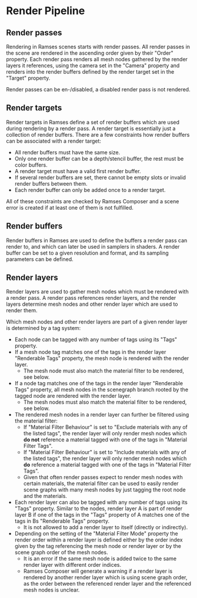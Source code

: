 <!--
SPDX-License-Identifier: MPL-2.0

This file is part of Ramses Composer
(see https://github.com/GENIVI/ramses-composer-docs).

This Source Code Form is subject to the terms of the Mozilla Public License, v. 2.0. If a copy of the MPL was not distributed with this file, You can obtain one at http://mozilla.org/MPL/2.0/.
-->

# Render Pipeline

## Render passes

Rendering in Ramses scenes starts with render passes. All render passes in the scene are rendered in the ascending order given by their "Order" property. 
Each render pass renders all mesh nodes gathered by the render layers it references, using the camera set in the "Camera" property and renders into the render buffers
defined by the render target set in the "Target" property.

Render passes can be en-/disabled, a disabled render pass is not rendered.

## Render targets

Render targets in Ramses define a set of render buffers which are used during rendering by a render pass. A render target is essentially just a collection of
render buffers. There are a few constraints how render buffers can be associated with a render target:

* All render buffers must have the same size.
* Only one render buffer can be a depth/stencil buffer, the rest must be color buffers.
* A render target must have a valid first render buffer.
* If several render buffers are set, there cannot be empty slots or invalid render buffers between them.
* Each render buffer can only be added once to a render target.

All of these constraints are checked by Ramses Composer and a scene error is created if at least one of them is not fulfilled.

## Render buffers

Render buffers in Ramses are used to define the buffers a render pass can render to, and which can later be used in samplers in shaders. 
A render buffer can be set to a given resolution and format, and its sampling parameters can be defined.

## Render layers

Render layers are used to gather mesh nodes which must be rendered with a render pass. A render pass references render layers,
and the render layers determine mesh nodes and other render layer which are used to render them.

Which mesh nodes and other render layers are part of a given render layer is determined by a tag system:

* Each node can be tagged with any number of tags using its "Tags" property.
* If a mesh node tag matches one of the tags in the render layer "Renderable Tags" property, the mesh node is rendered with the render layer.
    * The mesh node must also match the material filter to be rendered, see below.
* If a node tag matches one of the tags in the render layer "Renderable Tags" property, 
  all mesh nodes in the scenegraph branch rooted by the tagged node are rendered with the render layer.
    * The mesh nodes must also match the material filter to be rendered, see below.
* The rendered mesh nodes in a render layer can further be filtered using the material filter:
    * If "Material Filter Behaviour" is set to "Exclude materials with any of the listed tags", the render layer will only render mesh nodes
      which **do not** reference a material tagged with one of the tags in "Material Filter Tags".
    * If "Material Filter Behaviour" is set to "Include materials with any of the listed tags", the render layer will only render mesh nodes
      which **do** reference a material tagged with one of the tags in "Material Filter Tags".
    * Given that often render passes expect to render mesh nodes with certain materials, the material filter can be used to easily
      render scene graphs with many mesh nodes by just tagging the root node and the materials.
* Each render layer can also be tagged with any number of tags using its "Tags" property. Similar to the nodes, render layer A is part
  of render layer B if one of the tags in the "Tags" property of A matches one of the tags in Bs "Renderable Tags" property.
    * It is not allowed to add a render layer to itself (directly or indirectly).
* Depending on the setting of the "Material Filter Mode" property the render order within a render layer is defined either by the order index given by the tag referencing the mesh node or render layer or by the scene graph order of the mesh nodes.
    * It is an error if the same mesh node is added twice to the same render layer with different order indices.
    * Ramses Composer will generate a warning if a render layer is rendered by another render layer which is using scene graph order,
      as the order between the referenced render layer and the referenced mesh nodes is unclear.
